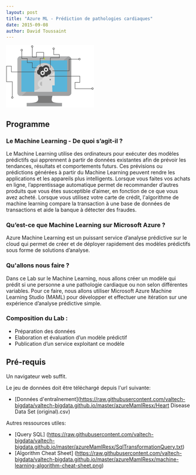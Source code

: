 ```yaml
---
layout: post
title: "Azure ML - Prédiction de pathologies cardiaques"
date: 2015-09-08
author: David Toussaint
---
```


![R](/images/AzureMaml.png)

## Programme

### Le Machine Learning - De quoi s’agit-il ?
Le Machine Learning utilise des ordinateurs pour exécuter des modèles prédictifs qui apprennent à partir de données existantes afin de prévoir les tendances, résultats et comportements futurs.
Ces prévisions ou prédictions générées à partir du Machine Learning peuvent rendre les applications et les appareils plus intelligents. Lorsque vous faites vos achats en ligne, l’apprentissage automatique permet de recommander d’autres produits que vous êtes susceptible d’aimer, en fonction de ce que vous avez acheté. Lorsque vous utilisez votre carte de crédit, l'algorithme de machine learning compare la transaction à une base de données de transactions et aide la banque à détecter des fraudes.  

### Qu’est-ce que Machine Learning sur Microsoft Azure ?
Azure Machine Learning est un puissant service d’analyse prédictive sur le cloud qui permet de créer et de déployer rapidement des modèles prédictifs sous forme de solutions d’analyse.  

### Qu'allons nous faire ?  
Dans ce Lab sur le Machine Learning, nous allons créer un modèle qui prédit si une personne a une pathologie cardiaque ou non selon différentes variables. Pour ce faire, nous allons utiliser Microsoft Azure Machine Learning Studio (MAML) pour développer et effectuer une itération sur une expérience d’analyse prédictive simple.

### Composition du Lab :  
* Préparation des données  
* Elaboration et évaluation d’un modèle prédictif  
* Publication d’un service exploitant ce modèle


## Pré-requis

Un navigateur web suffit.

Le jeu de données doit être téléchargé depuis l'url suivante:

* [Données d'entraînement](https://raw.githubusercontent.com/valtech-bigdata/valtech-bigdata.github.io/master/azureMamlResx/Heart Disease Data Set (original).csv)

Autres ressources utiles:  

* [Query SQL] (https://raw.githubusercontent.com/valtech-bigdata/valtech-bigdata.github.io/master/azureMamlResx/SqlTransformationQuery.txt)  
* [Algorithm Cheat Sheet] (https://raw.githubusercontent.com/valtech-bigdata/valtech-bigdata.github.io/master/azureMamlResx/machine-learning-algorithm-cheat-sheet.png)